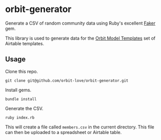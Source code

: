 # orbit-generator

Generate a CSV of random community data using Ruby's excellent [Faker](https://github.com/faker-ruby/faker) gem.

This library is used to generate data for the [Orbit Model Templates](https://airtable.com/shrOH6UzOdzZICXnJ) set of Airtable templates.

## Usage

Clone this repo.

```
git clone git@github.com/orbit-love/orbit-generator.git
```

Install gems.

```
bundle install
```

Generate the CSV.

```
ruby index.rb
```

This will create a file called `members.csv` in the current directory. This file can then be uploaded to a spreadsheet or Airtable table.

